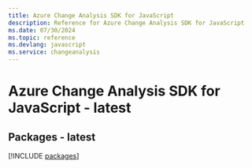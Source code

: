 ```yaml
---
title: Azure Change Analysis SDK for JavaScript
description: Reference for Azure Change Analysis SDK for JavaScript
ms.date: 07/30/2024
ms.topic: reference
ms.devlang: javascript
ms.service: changeanalysis
---
```

# Azure Change Analysis SDK for JavaScript - latest
## Packages - latest
[!INCLUDE [packages](change-analysis-index.md)]